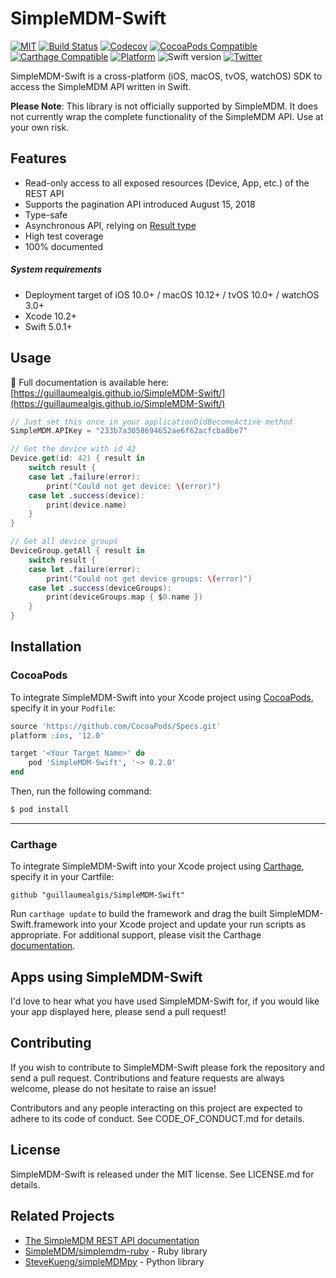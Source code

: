 # SimpleMDM-Swift

[![MIT](https://img.shields.io/github/license/guillaumealgis/SimpleMDM-Swift.svg)](https://tldrlegal.com/license/mit-license)
[![Build Status](https://img.shields.io/travis/guillaumealgis/SimpleMDM-Swift/master.svg)](https://travis-ci.org/guillaumealgis/SimpleMDM-Swift)
[![Codecov](https://img.shields.io/codecov/c/github/guillaumealgis/SimpleMDM-Swift/master.svg)](https://codecov.io/gh/guillaumealgis/SimpleMDM-Swift)
[![CocoaPods Compatible](https://img.shields.io/cocoapods/v/SimpleMDM-Swift.svg)](https://cocoapods.org/pods/SimpleMDM-Swift)
[![Carthage Compatible](https://img.shields.io/badge/Carthage-compatible-blue.svg)](https://github.com/Carthage/Carthage)
[![Platform](https://img.shields.io/cocoapods/p/SimpleMDM-Swift.svg)](https://alamofire.github.io/Alamofire)
![Swift version](https://img.shields.io/badge/swift-5.0-orange.svg)
[![Twitter](https://img.shields.io/badge/twitter-@guillaumealgis-00aced.svg)](https://twitter.com/guillaumealgis)

SimpleMDM-Swift is a cross-platform (iOS, macOS, tvOS, watchOS) SDK to access the SimpleMDM API written in Swift.

**Please Note**: This library is not officially supported by SimpleMDM. It does not currently wrap the complete functionality of the SimpleMDM API. Use at your own risk.

## Features

* Read-only access to all exposed resources (Device, App, etc.) of the REST API
* Supports the pagination API introduced August 15, 2018
* Type-safe
* Asynchronous API, relying on [Result type](https://www.swiftbysundell.com/posts/the-power-of-result-types-in-swift)
* High test coverage
* 100% documented

##### System requirements

+ Deployment target of iOS 10.0+ / macOS 10.12+ / tvOS 10.0+ / watchOS 3.0+
+ Xcode 10.2+
+ Swift 5.0.1+

## Usage

📘 Full documentation is available here: [https://guillaumealgis.github.io/SimpleMDM-Swift/](https://guillaumealgis.github.io/SimpleMDM-Swift/)

```swift
// Just set this once in your applicationDidBecomeActive method
SimpleMDM.APIKey = "233b7a3058694652ae6f62acfcba8be7"

// Get the device with id 42
Device.get(id: 42) { result in
    switch result {
    case let .failure(error):
        print("Could not get device: \(error)")
    case let .success(device):
        print(device.name)
    }
}

// Get all device groups
DeviceGroup.getAll { result in
    switch result {
    case let .failure(error):
        print("Could not get device groups: \(error)")
    case let .success(deviceGroups):
        print(deviceGroups.map { $0.name })
    }
}
```

## Installation

### CocoaPods

To integrate SimpleMDM-Swift into your Xcode project using [CocoaPods](https://cocoapods.org), specify it in your `Podfile`:

```ruby
source 'https://github.com/CocoaPods/Specs.git'
platform :ios, '12.0'

target '<Your Target Name>' do
    pod 'SimpleMDM-Swift', '~> 0.2.0'
end
```

Then, run the following command:

```bash
$ pod install
```

----

### Carthage

To integrate SimpleMDM-Swift into your Xcode project using [Carthage](https://github.com/Carthage/Carthage), specify it in your Cartfile:

`github "guillaumealgis/SimpleMDM-Swift"`

Run `carthage update` to build the framework and drag the built SimpleMDM-Swift.framework into your Xcode project and update your run scripts as appropriate. For additional support, please visit the Carthage [documentation](https://github.com/Carthage/Carthage#if-youre-building-for-ios-tvos-or-watchos).

## Apps using SimpleMDM-Swift

I'd love to hear what you have used SimpleMDM-Swift for, if you would like your app displayed here, please send a pull request!

## Contributing

If you wish to contribute to SimpleMDM-Swift please fork the repository and send a pull request. Contributions and feature requests are always welcome, please do not hesitate to raise an issue!

Contributors and any people interacting on this project are expected to adhere to its code of conduct. See CODE\_OF\_CONDUCT.md for details.

## License

SimpleMDM-Swift is released under the MIT license. See LICENSE.md for details.

## Related Projects

- [The SimpleMDM REST API documentation](https://simplemdm.com/docs/api/)
- [SimpleMDM/simplemdm-ruby](https://github.com/SimpleMDM/simplemdm-ruby) - Ruby library
- [SteveKueng/simpleMDMpy](https://github.com/SteveKueng/simpleMDMpy) - Python library
